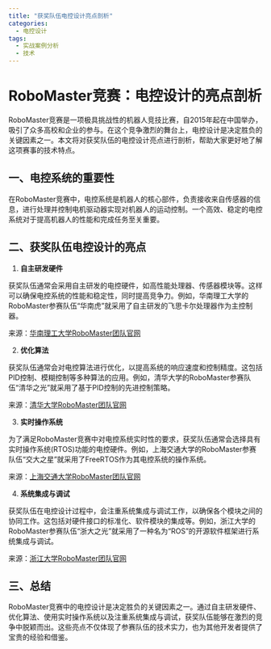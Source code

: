 ```yaml
---  
title: "获奖队伍电控设计亮点剖析"  
categories:  
  - 电控设计  
tags: 
  - 实战案例分析 
  - 技术
---  
```


# RoboMaster竞赛：电控设计的亮点剖析

RoboMaster竞赛是一项极具挑战性的机器人竞技比赛，自2015年起在中国举办，吸引了众多高校和企业的参与。在这个竞争激烈的舞台上，电控设计是决定胜负的关键因素之一。本文将对获奖队伍的电控设计亮点进行剖析，帮助大家更好地了解这项赛事的技术特点。

## 一、电控系统的重要性

在RoboMaster竞赛中，电控系统是机器人的核心部件，负责接收来自传感器的信息，进行处理并控制电机驱动器实现对机器人的运动控制。一个高效、稳定的电控系统对于提高机器人的性能和完成任务至关重要。

## 二、获奖队伍电控设计的亮点

1. **自主研发硬件**

获奖队伍通常会采用自主研发的电控硬件，如高性能处理器、传感器模块等。这样可以确保电控系统的性能和稳定性，同时提高竞争力。例如，华南理工大学的RoboMaster参赛队伍“华南虎”就采用了自主研发的飞思卡尔处理器作为主控制器。

来源：[华南理工大学RoboMaster团队官网](https://rm.hust.edu.cn/)

2. **优化算法**

获奖队伍通常会对电控算法进行优化，以提高系统的响应速度和控制精度。这包括PID控制、模糊控制等多种算法的应用。例如，清华大学的RoboMaster参赛队伍“清华之光”就采用了基于PID控制的先进控制策略。

来源：[清华大学RoboMaster团队官网](https://rm.tsinghua.edu.cn/)

3. **实时操作系统**

为了满足RoboMaster竞赛中对电控系统实时性的要求，获奖队伍通常会选择具有实时操作系统(RTOS)功能的电控硬件。例如，上海交通大学的RoboMaster参赛队伍“交大之星”就采用了FreeRTOS作为其电控系统的操作系统。

来源：[上海交通大学RoboMaster团队官网](https://rm.sjtu.edu.cn/)

4. **系统集成与调试**

获奖队伍在电控设计过程中，会注重系统集成与调试工作，以确保各个模块之间的协同工作。这包括对硬件接口的标准化、软件模块的集成等。例如，浙江大学的RoboMaster参赛队伍“浙大之光”就采用了一种名为“ROS”的开源软件框架进行系统集成与调试。

来源：[浙江大学RoboMaster团队官网](http://robomaster.zju.edu.cn/)

## 三、总结

RoboMaster竞赛中的电控设计是决定胜负的关键因素之一。通过自主研发硬件、优化算法、使用实时操作系统以及注重系统集成与调试，获奖队伍能够在激烈的竞争中脱颖而出。这些亮点不仅体现了参赛队伍的技术实力，也为其他开发者提供了宝贵的经验和借鉴。 
